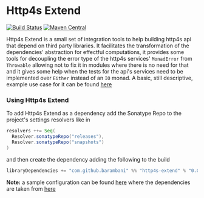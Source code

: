 # Http4s Extend
[![Build Status](https://travis-ci.org/barambani/http4s-extend.svg?branch=master)](https://travis-ci.org/barambani/http4s-extend)
[![Maven Central](https://img.shields.io/maven-central/v/com.github.barambani/http4s-extend_2.12.svg)](https://maven-badges.herokuapp.com/maven-central/com.github.barambani/http4s-extend_2.12)

Http4s Extend is a small set of integration tools to help building http4s api that depend on third party libraries. It facilitates the transformation of the dependencies' abstraction for effectful computations, it provides some tools for decoupling the error type of the http4s services' `MonadError` from `Throwable` allowing not to fix it in modules where there is no need for that and it gives some help when the tests for the api's services need to be implemented over `Either` instead of an `IO` monad. A basic, still descriptive, example use case for it can be found [here](https://github.com/barambani/http4s-poc-api)  

### Using Http4s Extend
To add Http4s Extend as a dependency add the Sonatype Repo to the project's settings resolvers like in
```scala
resolvers ++= Seq(
  Resolver.sonatypeRepo("releases"),
  Resolver.sonatypeRepo("snapshots")
)
```
and then create the dependency adding the following to the build
```scala
libraryDependencies += "com.github.barambani" %% "http4s-extend" % "0.0.5"
```
**Note:** a sample configuration can be found [here](https://github.com/barambani/http4s-poc-api/blob/master/build.sbt) where the dependencies are taken from [here](https://github.com/barambani/http4s-poc-api/blob/master/project/Dependencies.scala)
